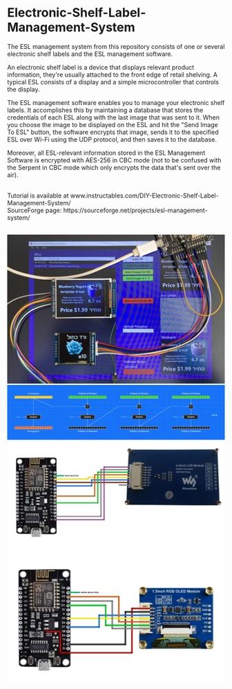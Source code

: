 # Electronic-Shelf-Label-Management-System
The ESL management system from this repository consists of one or several electronic shelf labels and the ESL management software.

An electronic shelf label is a device that displays relevant product information, they're usually attached to the front edge of retail shelving. A typical ESL consists of a display and a simple microcontroller that controls the display.

The ESL management software enables you to manage your electronic shelf labels. It accomplishes this by maintaining a database that stores the credentials of each ESL along with the last image that was sent to it. When you choose the image to be displayed on the ESL and hit the "Send Image To ESL" button, the software encrypts that image, sends it to the specified ESL over Wi-Fi using the UDP protocol, and then saves it to the database.

Moreover, all ESL-relevant information stored in the ESL Management Software is encrypted with AES-256 in CBC mode (not to be confused with the Serpent in CBC mode which only encrypts the data that's sent over the air).

</br>
Tutorial is available at www.instructables.com/DIY-Electronic-Shelf-Label-Management-System/
</br>
SourceForge page: https://sourceforge.net/projects/esl-management-system/
</br>
</br>

![image text](https://github.com/Northstrix/Electronic-Shelf-Label-Management-System/blob/main/V1.0/Pictures/Thumbnail.JPG)
![image text](https://github.com/Northstrix/Electronic-Shelf-Label-Management-System/blob/main/V1.0/Pictures/Serpent%20in%20CBC.png)
![image text](https://github.com/Northstrix/Electronic-Shelf-Label-Management-System/blob/main/V1.0/Pictures/Circuit%20Diagram%20for%20ESL%20with%20ILI9341.png)
![image text](https://github.com/Northstrix/Electronic-Shelf-Label-Management-System/blob/main/V1.0/Pictures/Circuit%20Diagram%20for%20ESL%20with%20SSD1351.png)
